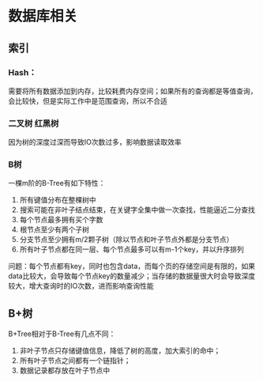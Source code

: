 # 数据库相关

## 索引

### Hash：

需要将所有数据添加到内存，比较耗费内存空间；如果所有的查询都是等值查询，会比较快，但是实际工作中是范围查询，所以不合适

### 二叉树 红黑树 

因为树的深度过深而导致IO次数过多，影响数据读取效率

### B树 

一棵m阶的B-Tree有如下特性：

1. 所有键值分布在整棵树中
2. 搜索可能在非叶子结点结束，在关键字全集中做一次查找，性能逼近二分查找
3. 每个节点最多拥有买个字数
4. 根节点至少有两个子树
5. 分支节点至少拥有m/2颗子树（除以节点和叶子节点外都是分支节点）
6. 所有叶子节点都在同一层、每个节点最多可以有m-1个key，并以升序排列

问题：每个节点都有key，同时也包含data，而每个页的存储空间是有限的，如果data比较大，会导致每个节点key的数量减少；当存储的数据量很大时会导致深度较大，增大查询时的IO次数，进而影响查询性能



## B+树

B+Tree相对于B-Tree有几点不同：

1. 非叶子节点只存储键值信息，降低了树的高度，加大索引的命中；
2. 所有叶子节点之间都有一个链指针；
3. 数据记录都存放在叶子节点中